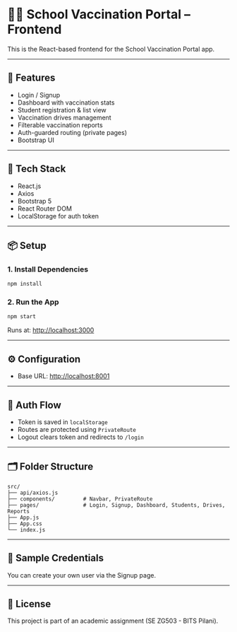 # 🧑‍💻 School Vaccination Portal – Frontend

This is the React-based frontend for the School Vaccination Portal app.

---

## 🚀 Features

- Login / Signup
- Dashboard with vaccination stats
- Student registration & list view
- Vaccination drives management
- Filterable vaccination reports
- Auth-guarded routing (private pages)
- Bootstrap UI

---

## 🧱 Tech Stack

- React.js
- Axios
- Bootstrap 5
- React Router DOM
- LocalStorage for auth token

---

## 📦 Setup

### 1. Install Dependencies
```bash
npm install
```

### 2. Run the App
```bash
npm start
```

Runs at: [http://localhost:3000](http://localhost:3000)

---

## ⚙️ Configuration

- Base URL: [http://localhost:8001](http://localhost:8001)

---

## 🔐 Auth Flow

- Token is saved in `localStorage`
- Routes are protected using `PrivateRoute`
- Logout clears token and redirects to `/login`

---

## 🗂 Folder Structure

```
src/
├── api/axios.js
├── components/         # Navbar, PrivateRoute
├── pages/              # Login, Signup, Dashboard, Students, Drives, Reports
├── App.js
├── App.css
└── index.js
```

---

## 🧪 Sample Credentials

You can create your own user via the Signup page.

---

## 📝 License

This project is part of an academic assignment (SE ZG503 - BITS Pilani).
